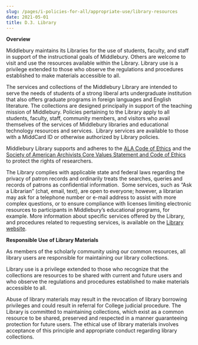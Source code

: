 ```yaml
---
slug: /pages/i-policies-for-all/appropriate-use/library-resources
date: 2021-05-01
title: D.3. Library
---
```

**Overview**

Middlebury maintains its Libraries for the use of students, faculty, and staff in support of the instructional goals of Middlebury. Others are welcome to visit and use the resources available within the Library. Library use is a privilege extended to those who observe the regulations and procedures established to make materials accessible to all.

The services and collections of the Middlebury Library are intended to serve the needs of students of a strong liberal arts undergraduate institution that also offers graduate programs in foreign languages and English literature. The collections are designed principally in support of the teaching mission of Middlebury. Policies pertaining to the Library apply to all students, faculty, staff, community members, and visitors who avail themselves of the services of Middlebury libraries and educational technology resources and services.  Library services are available to those with a MiddCard ID or otherwise authorized by Library policies.

Middlebury Library supports and adheres to the [ALA Code of Ethics](https://www.ala.org/advocacy/proethics/codeofethics/codeethics) and the [Society of American Archivists Core Values Statement and Code of Ethics](https://www2.archivists.org/statements/saa-core-values-statement-and-code-of-ethics) to protect the rights of researchers.

The Library complies with applicable state and federal laws regarding the privacy of patron records and ordinarily treats the searches, queries and records of patrons as confidential information.  Some services, such as “Ask a Librarian” (chat, email, text), are open to everyone; however, a librarian may ask for a telephone number or e-mail address to assist with more complex questions, or to ensure compliance with licenses limiting electronic resources to participants in Middlebury’s educational programs, for example. More information about specific services offered by the Library, and procedures related to requesting services, is available on the [Library website](https://www.middlebury.edu/library/about).

**Responsible Use of Library Materials**

As members of the scholarly community using our common resources, all library users are responsible for maintaining our library collections.

Library use is a privilege extended to those who recognize that the collections are resources to be shared with current and future users and who observe the regulations and procedures established to make materials accessible to all.

Abuse of library materials may result in the revocation of library borrowing privileges and could result in referral for College judicial procedure. The Library is committed to maintaining collections, which exist as a common resource to be shared, preserved and respected in a manner guaranteeing protection for future users. The ethical use of library materials involves acceptance of this principle and appropriate conduct regarding library collections.
